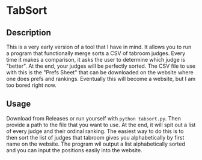 # TabSort
## Description
This is a very early version of a tool that I have in mind. It allows you to run a program that functionally merge sorts a CSV of tabroom judges. Every time it makes a comparison, it asks the user to determine which judge is "better". At the end, your judges will be perfectly sorted. The CSV file to use with this is the "Prefs Sheet" that can be downloaded on the website where one does prefs and rankings. Eventually this will become a website, but I am too bored right now.

## Usage
Download from Releases or run yourself with `python tabsort.py`. Then provide a path to the file that you want to use. At the end, it will spit out a list of every judge and their ordinal ranking. The easiest way to do this is to then sort the list of judges that tabroom gives you alphabetically by first name on the website. The program wil output a list alphabetically sorted and you can input the positions easily into the website.
